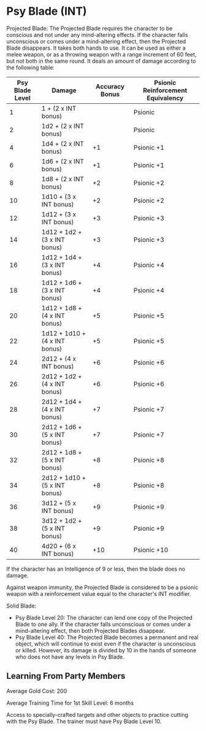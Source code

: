 # Psy Blade (INT)

Projected Blade: The Projected Blade requires the character to be conscious and not under any mind-altering effects. If the character falls unconscious or comes under a mind-altering effect, then the Projected Blade disappears. It takes both hands to use. It can be used as either a melee weapon, or as a throwing weapon with a range increment of 60 feet, but not both in the same round. It deals an amount of damage according to the following table:

| Psy Blade Level | Damage | Accuracy Bonus | Psionic Reinforcement Equivalency |
| ---             | ---    | ---            | ---                               |
| 1  | 1 + (2 x INT bonus)           |    | Psionic
| 2  | 1d2 + (2 x INT bonus)         |    | Psionic
| 4  | 1d4 + (2 x INT bonus)         | +1 | Psionic +1
| 6  | 1d6 + (2 x INT bonus)         | +1 | Psionic +1
| 8  | 1d8 + (2 x INT bonus)         | +2 | Psionic +2
| 10 | 1d10 + (3 x INT bonus)        | +2 | Psionic +2
| 12 | 1d12 + (3 x INT bonus)        | +3 | Psionic +3
| 14 | 1d12 + 1d2 + (3 x INT bonus)  | +3 | Psionic +3
| 16 | 1d12 + 1d4 + (3 x INT bonus)  | +4 | Psionic +4
| 18 | 1d12 + 1d6 + (3 x INT bonus)  | +4 | Psionic +4
| 20 | 1d12 + 1d8 + (4 x INT bonus)  | +5 | Psionic +5
| 22 | 1d12 + 1d10 + (4 x INT bonus) | +5 | Psionic +5
| 24 | 2d12 + (4 x INT bonus)        | +6 | Psionic +6
| 26 | 2d12 + 1d2 + (4 x INT bonus)  | +6 | Psionic +6
| 28 | 2d12 + 1d4 + (4 x INT bonus)  | +7 | Psionic +7
| 30 | 2d12 + 1d6 + (5 x INT bonus)  | +7 | Psionic +7
| 32 | 2d12 + 1d8 + (5 x INT bonus)  | +8 | Psionic +8
| 34 | 2d12 + 1d10 + (5 x INT bonus) | +8 | Psionic +8
| 36 | 3d12 + (5 x INT bonus)        | +9 | Psionic +9
| 38 | 3d12 + 1d2 + (5 x INT bonus)  | +9 | Psionic +9
| 40 | 4d20 + (6 x INT bonus)        | +10 | Psionic +10

If the character has an Intelligence of 9 or less, then the blade does no damage.

Against weapon immunity, the Projected Blade is considered to be a psionic weapon with a reinforcement value equal to the character's INT modifier.

Solid Blade:

- Psy Blade Level 20: The character can lend one copy of the Projected Blade to one ally. If the character falls unconscious or comes under a mind-altering effect, then both Projected Blades disappear.
- Psy Blade Level 40: The Projected Blade becomes a permanent and real object, which will continue to exist even if the character is unconscious or killed. However, its damage is divided by 10 in the hands of someone who does not have any levels in Psy Blade.

## Learning From Party Members

Average Gold Cost: 200

Average Training Time for 1st Skill Level: 6 months

Access to specially-crafted targets and other objects to practice cutting with the Psy Blade. The trainer must have Psy Blade Level 10.
